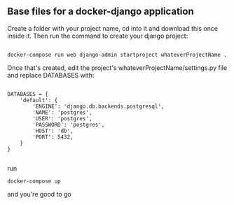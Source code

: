 ## Base files for a docker-django application

Create a folder with your project name, cd into it and download this once inside it.
Then run the command to create your django project:

<pre><code>
docker-compose run web django-admin startproject whateverProjectName .
</code></pre>

Once that's created, edit the project's whateverProjectName/settings.py file and replace DATABASES with:

<pre><code>
DATABASES = {
    'default': {
        'ENGINE': 'django.db.backends.postgresql',
        'NAME': 'postgres',
        'USER': 'postgres',
        'PASSWORD': 'postgres',
        'HOST': 'db',
        'PORT': 5432,
    }
}
  </code></pre>

run <pre><code>docker-compose up</code></pre> and you're good to go
